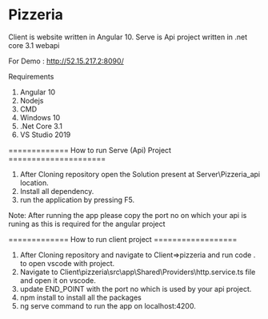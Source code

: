 # Pizzeria


Client is website written in Angular 10.
Serve is Api project written in .net core 3.1 webapi

For Demo : http://52.15.217.2:8090/


Requirements
1. Angular 10
2. Nodejs
3. CMD
4. Windows 10
5. .Net Core 3.1
6. VS Studio 2019


============= How to run Serve (Api) Project =====================

1. After Cloning repository open the Solution present at Server\Pizzeria_api location.
2. Install all dependency.
3. run the application by pressing F5.

Note: After running the app please copy the port no on which your api is runing as this is required for the angular project

=============  How to run client project   ==================

1. After Cloning repository and navigate to Client=>pizzeria and run code . to open vscode with project.
2. Navigate to Client\pizzeria\src\app\Shared\Providers\http.service.ts file and open it on vscode.
3. update END_POINT with the port no which is used by your api project.
4. npm install to install all the packages
5. ng serve command to run the app on localhost:4200.





